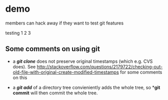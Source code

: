 # demo

members can hack away if they want to test git features 

testing 1 2 3

## Some comments on using git

* a ***git clone*** does not preserve original timestamps (which e.g. CVS does). See   http://stackoverflow.com/questions/2179722/checking-out-old-file-with-original-create-modified-timestamps for some comments on this

* a ***git add*** of a directory tree convieniently adds the whole tree, so ***git commit** will then commit the whole tree.


